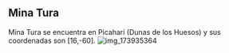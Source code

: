 ## Mina Tura
Mina Tura se encuentra en Picahari (Dunas de los Huesos) y sus coordenadas son [16,-60].
![img_173935364](https://media.discordapp.net/attachments/1115311447145193482/1115339215509655572/173935364.jpg)